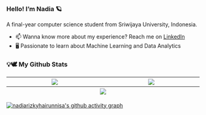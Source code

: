 ### Hello! I’m Nadia 🪐

A final-year computer science student from Sriwijaya University, Indonesia</b>. 
- 📫 Wanna know more about my experience? Reach me on  <a href="https://www.linkedin.com/in/nadiarizkyhairunnisa/" target="_blank">LinkedIn</a>
- 🖥️ Passionate to learn about Machine Learning and Data Analytics


<h3>💡🕊 My Github Stats</h3>
<table>
  <thead>
    <tr>
      <th width="500px">
            <img align="center" src="https://github-readme-stats-git-masterrstaa-rickstaa.vercel.app/api?username=nadiarizkyhairunnisa&show_icons=true&include_all_commits=true&count_private=true&hide=stars&theme=calm" />    
      </th>
      <th width="500px">
          <img align="center" src="https://github-readme-stats-git-masterrstaa-rickstaa.vercel.app/api/top-langs?username=nadiarizkyhairunnisa&langs_count=6&layout=compact&count_private=true&theme=calm" />
      </th>
    </tr>
    <tr>
       <th colspan="2">
        <img align="center" src="https://github-readme-streak-stats.herokuapp.com?user=nadiarizkyhairunnisa&theme=deuteranopia-friendly-theme&background=373F51&stroke=D8A14A&ring=DF7A5F&fire=DF7A5F&currStreakLabel=EACEB2&currStreakNum=D8A14A&sideNums=D8A14A&sideLabels=EACEB2&dates=EACEB2&border=EAEAEA" />
       </th>
    </tr>
  </thead>
</table>
 

[![nadiarizkyhairunnisa's github activity graph](https://github-readme-activity-graph.cyclic.app/graph?username=nadiarizkyhairunnisa&bg_color=373F51&color=DF7A5F&line=EACEB2&point=D8A14A&border=EAEAEA)](https://github.com/nadiarizkyhairunnisa)
 
<!-- Updated on January 1st 2022 --!>
 


<!--
**nadiarizkyhairunnisa/nadiarizkyhairunnisa** is a ✨ _special_ ✨ repository because its `README.md` (this file) appears on your GitHub profile.

Here are some ideas to get you started:

- 🔭 I’m currently working on ...
- 🌱 I’m currently learning ...
- 👯 I’m looking to collaborate on ...
- 🤔 I’m looking for help with ...
- 💬 Ask me about ...
- 📫 How to reach me: ...
- 😄 Pronouns: ...
- ⚡ Fun fact: ...
-->
